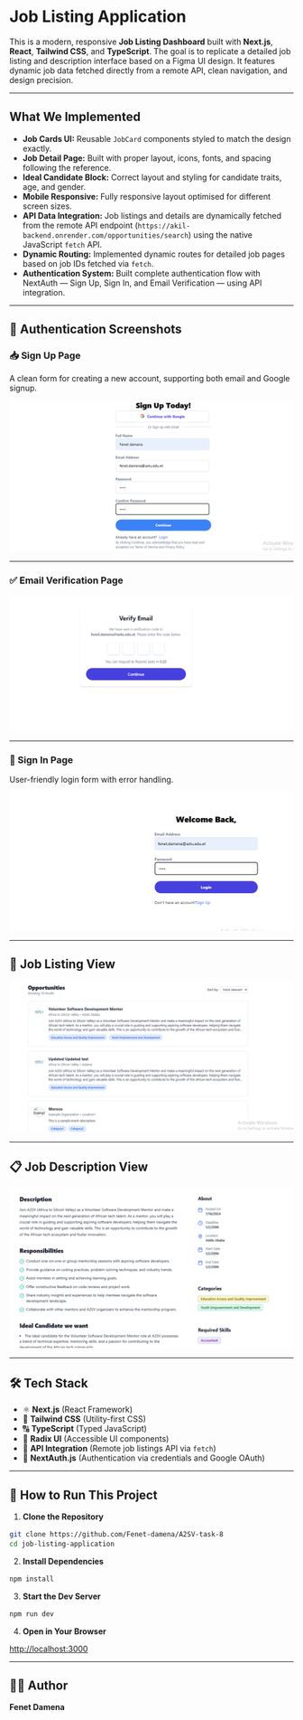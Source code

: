 # Job Listing Application

This is a modern, responsive **Job Listing Dashboard** built with **Next.js**, **React**, **Tailwind CSS**, and **TypeScript**. The goal is to replicate a detailed job listing and description interface based on a Figma UI design. It features dynamic job data fetched directly from a remote API, clean navigation, and design precision.

---

## What We Implemented

* **Job Cards UI:** Reusable `JobCard` components styled to match the design exactly.  
* **Job Detail Page:** Built with proper layout, icons, fonts, and spacing following the reference.  
* **Ideal Candidate Block:** Correct layout and styling for candidate traits, age, and gender.  
* **Mobile Responsive:** Fully responsive layout optimised for different screen sizes.  
* **API Data Integration:** Job listings and details are dynamically fetched from the remote API endpoint (`https://akil-backend.onrender.com/opportunities/search`) using the native JavaScript `fetch` API.  
* **Dynamic Routing:** Implemented dynamic routes for detailed job pages based on job IDs fetched via `fetch`.  
* **Authentication System:** Built complete authentication flow with NextAuth — Sign Up, Sign In, and Email Verification — using API integration.

---

## 🔐 Authentication Screenshots

### 📥 Sign Up Page
A clean form for creating a new account, supporting both email and Google signup.

![Sign Up](./public/screenshots/signup.png)

---
### ✅ Email Verification Page


![Verify Email](./public/screenshots/verify-email.png)

---

### 🔐 Sign In Page
User-friendly login form with error handling.

![Sign In](./public/screenshots/signin.png)

---


## 📌 Job Listing View

![Job List](./public/screenshots/job-list.png)

---

## 📋 Job Description View

![Job Description](./public/screenshots/job-description.png)

---

## 🛠️ Tech Stack

* ⚛️ **Next.js** (React Framework)  
* 🎨 **Tailwind CSS** (Utility-first CSS)  
* 🔠 **TypeScript** (Typed JavaScript)  
* 🧩 **Radix UI** (Accessible UI components)  
* 📡 **API Integration** (Remote job listings API via `fetch`)
* 🔐 **NextAuth.js** (Authentication via credentials and Google OAuth)

---

## 🚀 How to Run This Project

1. **Clone the Repository**

```bash
git clone https://github.com/Fenet-damena/A2SV-task-8
cd job-listing-application
````

2. **Install Dependencies**

```bash
npm install
```

3. **Start the Dev Server**

```bash
npm run dev
```

4. **Open in Your Browser**

[http://localhost:3000](http://localhost:3000)

---

## 👩‍💻 Author

**Fenet Damena**

```



